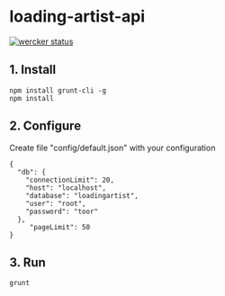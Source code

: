 # loading-artist-api

[![wercker status](https://app.wercker.com/status/a1939e33954145074717c054cbc13aed/m "wercker status")](https://app.wercker.com/project/bykey/a1939e33954145074717c054cbc13aed)

## 1. Install
```
npm install grunt-cli -g
npm install
```

## 2. Configure
Create file "config/default.json" with your configuration

```
{
  "db": {
    "connectionLimit": 20,
    "host": "localhost",
    "database": "loadingartist",
    "user": "root",
    "password": "toor"
  },
     "pageLimit": 50
}
```

## 3. Run
```
grunt
```